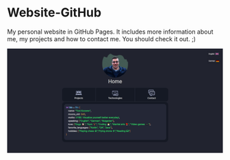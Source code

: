 # Website-GitHub
My personal website in GitHub Pages. It includes more information about me, my projects and how to contact me. You should check it out. ;)

![alt text](https://github.com/tonikozarev/Website-GitHub/blob/main/Website-GitHub.jpg?raw=true)